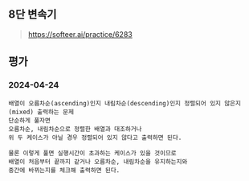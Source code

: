 ## 8단 변속기
> https://softeer.ai/practice/6283

## 평가
### 2024-04-24
```
배열이 오름차순(ascending)인지 내림차순(descending)인지 정렬되어 있지 않은지(mixed) 출력하는 문제
단순하게 풀자면
오름차순, 내림차순으로 정렬한 배열과 대조하거나
위 두 케이스가 아닐 경우 정렬되어 있지 않다고 출력하면 된다.

물론 이렇게 풀면 실행시간이 초과하는 케이스가 있을 것이므로
배열이 처음부터 끝까지 같거나 오름차순, 내림차순을 유지하는지와
중간에 바뀌는지를 체크해 출력하면 된다.
```